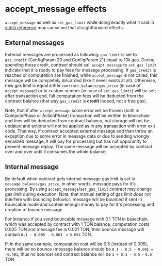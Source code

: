 # accept_message effects

`accept_message` as well as `set_gas_limit` while doing exactly what it said in [stdlib reference](func/stdlib?id=accept_message) may cause not that straightforward effects.

## External messages
External messages are processed as following: `gas_limit` is set to `gas_credit` (ConfigParam 20 and ConfigParam 21) equal to 10k gas. During spending those credit, contract should call `accept_message` to `set_gas_limit` indicate that it is ready to pay fees for message processing. If `gas_credit` is reached or computation are finished, while `accept_message` is not called, this message will be completely discarded (like it never exists at all). Otherwise, new gas limit is equal either `contract_balance/gas_price` (in case of `accept_message`) or to custom number (in case of `set_gas_limit`) will be set; after transaction end, full computation fees will be deducted from the contract balance (that way `gas_credit` is **credit** indeed, not a free gas).

Note, that if after `accept_message` some error will be thrown (both in ComputePhase or ActionPhase) transaction will be written to blockchain and fees will be deducted from contract balance, but storage will not be updated and actions will not be applied as in any transaction with error exit code. That way, if contract accepted external message and then throw an exception due to some error in message data or due to sending wrongly serialized message, it will pay for processing but has not opporunity to prevent message replay. The same message will be accepted by contract over and over until it consumes the whole balance.

## Internal message

By default when contract gets internal message gas limit is set to `message_balance/gas_price`, in other words, message pays for it's processing. By using `accept_message`/`set_gas_limit` contract may change gas limit during execution. Note, that manual setting of gas limit does not interfere with bouncing behavior: message will be bounced if sent in bouncable mode and contain enough money to pay for it's processing and creation of bounce message.

For instance if you send bouncable message with 0.1 TON in basechain, which was accepted by contract with 1 TON balance, computation costs 0.005 TON and message fee is 0.001 TON, then bounce message will contain `0.1 - 0.005 - 0.001 ` = `0.094` TON.

If, in the same example, computation cost will be 0.5 (instead of 0.005), there will be no bounce (message balance should be `0.1 - 0.5 - 0.001 = -0.401`, thus no bounce) and contract balance will be `1 + 0.1 - 0.5` = `0.6` TON
